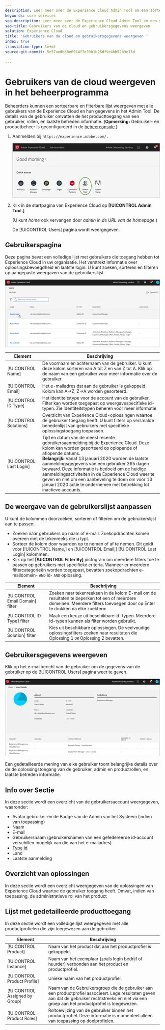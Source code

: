 ```yaml
---
description: Leer meer over de Experience Cloud Admin Tool om een sorteerbare en filterbare lijst met alle Experience Cloud-gebruikers weer te geven.
keywords: core services
seo-description: Leer meer over de Experience Cloud Admin Tool om een sorteerbare en filterbare lijst met alle Experience Cloud-gebruikers weer te geven.
seo-title: Gebruikers van de cloud en gebruikersgegevens weergeven
solution: Experience Cloud
title: 'Gebruikers van de cloud en gebruikersgegevens weergeven '
index: true
translation-type: tm+mt
source-git-commit: 5e57aedb38e6914f7e99b1b26df9e4bb52b9e13d

---
```



# Gebruikers van de cloud weergeven in het beheerprogramma

Beheerders kunnen een sorteerbare en filterbare lijst weergeven met alle gebruikers van de Experience Cloud en hun gegevens in het Admin Tool. De details van de gebruiker omvatten de het producttoegang van een gebruiker, rollen, en laatste betreden informatie. (**Opmerking:** Gebruiker- en productbeheer is geconfigureerd in de [beheerconsole](admin-getting-started.md).)

1. Aanmelden bij `https://experience.adobe.com/.`

   ![](assets/admin-tool.png)

1. Klik in de startpagina van Experience Cloud op **[!UICONTROL Admin Tool.]**

   (U kunt _home_ ook vervangen door _admin in de URL van de homepage._)

   De [!UICONTROL Users] pagina wordt weergegeven.

## Gebruikerspagina

Deze pagina bevat een volledige lijst met gebruikers die toegang hebben tot Experience Cloud in uw organisatie. Het verstrekt informatie over oplossingsbevoegdheid en laatste login. U kunt zoeken, sorteren en filteren op aangepaste weergaven van de gebruikerslijst.

![](assets/admin-tool-users.png)

| Element | Beschrijving |
|---|---|
| [!UICONTROL Name] | De voornaam en achternaam van de gebruiker. U kunt deze kolom sorteren van A tot Z en van Z tot A.  Klik op de naam van een gebruiker voor meer informatie over de gebruiker. |
| [!UICONTROL Email] | Het e-mailadres dat aan de gebruiker is gekoppeld. Kolom kan A->Z, Z->A worden gesorteerd. |
| [!UICONTROL ID Type] | Het identiteitstype voor de account van de gebruiker. Filter kan worden toegepast op weergavespecifieke id-typen. Zie Identiteitstypen [](https://helpx.adobe.com/enterprise/using/identity.html) beheren voor meer informatie. |
| [!UICONTROL Solutions] | Overzicht van Experience Cloud-oplossingen waartoe de gebruiker toegang heeft. U kunt filters op versmalde benedenlijst van gebruikers met specifieke oplossingstoegang toepassen. |
| [!UICONTROL Last Login] | Tijd en datum van de meest recente gebruikersaanmelding bij de Experience Cloud. Deze kolom kan worden gesorteerd op oplopende of aflopende datums. <br> **Belangrijk:** Vanaf 13 januari 2020 worden de laatste aanmeldingsgegevens van een gebruiker 365 dagen bewaard. Deze informatie is bedoeld om de huidige aanmeldingsactiviteiten in de Experience Cloud weer te geven en niet om een aanbeveling te doen om vóór 13 januari 2020 actie te ondernemen met betrekking tot inactieve accounts. |

## De weergave van de gebruikerslijst aanpassen

U kunt de kolommen doorzoeken, sorteren of filteren om de gebruikerslijst aan te passen.

* Zoeken naar gebruikers op naam of e-mail. Zoekopdrachten komen overeen met de tekenreeks die u typt.
* Sorteer de kolom door waarden op te nemen of af te nemen. Dit geldt voor [!UICONTROL Name,] en [!UICONTROL Email,] [!UICONTROL Last Login] kolommen.
* Klik op het **[!UICONTROL Filter By]** pictogram om meerdere filters toe te passen op gebruikers met specifieke criteria. Wanneer er meerdere filtercategorieën worden toegepast, bevatten zoekopdrachten e-maildomein- `AND` id- `AND` oplossing.

| Element | Beschrijving |
|---------|----------|
| [!UICONTROL Email Domain] filter | Zoeken naar tekenreeksen in de kolom E-mail om de resultaten te beperken tot een of meerdere domeinen. Meerdere filters toevoegen door op Enter te drukken na elke zoekterm |
| [!UICONTROL ID Type] filter | Maak een keuze uit beschikbare id-typen. Meerdere id-typen kunnen als filter worden gebruikt. |
| [!UICONTROL Solution] filter | Kies uit beschikbare oplossingen. De veelvoudige oplossingsfilters zoeken naar resultaten die Oplossing 1 `OR` Oplossing 2 bevatten. |

## Gebruikersgegevens weergeven

Klik op het e-mailbericht van de gebruiker om de gegevens van de gebruiker op de [!UICONTROL Users] pagina weer te geven.

![](assets/admin-tool-user-details.png)

Een gedetailleerde mening van elke gebruiker toont belangrijke details over de de oplossingstoegang van de gebruiker, admin en productrollen, en laatste betreden informatie.

## Info over Sectie

In deze sectie wordt een overzicht van de gebruikersaccount weergegeven, waaronder:

* Avatar gebruiker en de Badge van de Admin van het Systeem (indien van toepassing)
* Naam
* E-mail
* Gebruikersnaam (gebruikersnamen van een gefedereerde id-account verschillen mogelijk van die van het e-mailadres)
* [Type id](https://helpx.adobe.com/enterprise/using/identity.html)
* Land
* Laatste aanmelding

## Overzicht van oplossingen

In deze sectie wordt een overzicht weergegeven van de oplossingen van Experience Cloud waartoe de gebruiker toegang heeft. Omvat, indien van toepassing, de administratieve rol van het product

## Lijst met gedetailleerde producttoegang

In deze sectie wordt een volledige lijst weergegeven met alle productprofielen die zijn toegewezen aan de gebruiker.

| Element | Beschrijving |
|---------|----------|
| [!UICONTROL Product] | Naam van het product dat aan het productprofiel is gekoppeld. |
| [!UICONTROL Instance] | Naam van het exemplaar (zoals login bedrijf of huurder) verbonden aan het product en productprofiel. |
| [!UICONTROL Product Profile] | Unieke naam van het productprofiel. |
| [!UICONTROL Assigned by Group] | Naam van de Gebruikersgroep die de gebruiker aan een productprofiel associeert. Lege resultaten geven aan dat de gebruiker rechtstreeks en niet via een groep aan het productprofiel is toegewezen. |
| [!UICONTROL Product Roles] | Roltoewijzing van de gebruiker binnen het productprofiel. Deze informatie is momenteel alleen van toepassing op doelprofielen. |
